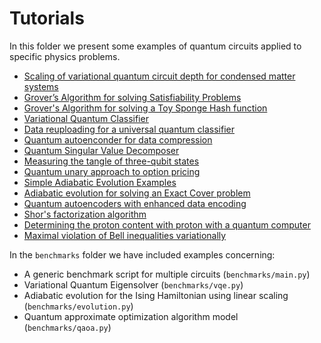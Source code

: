 # Tutorials

In this folder we present some examples of quantum circuits applied to specific
physics problems.

- [Scaling of variational quantum circuit depth for condensed matter systems](aavqe/README.md)
- [Grover’s Algorithm for solving Satisfiability Problems](grover3sat/README.md)
- [Grover's Algorithm for solving a Toy Sponge Hash function](hash-grover/README.md)
- [Variational Quantum Classifier](variational_classifier/README.md)
- [Data reuploading for a universal quantum classifier](reuploading_classifier/README.md)
- [Quantum autoenconder for data compression](autoencoder/README.md)
- [Quantum Singular Value Decomposer](qsvd/README.md)
- [Measuring the tangle of three-qubit states](3_tangle/README.md)
- [Quantum unary approach to option pricing](unary/README.md)
- [Simple Adiabatic Evolution Examples](adiabatic/README.md)
- [Adiabatic evolution for solving an Exact Cover problem](adiabatic-3SAT/README.md)
- [Quantum autoencoders with enhanced data encoding](EF_QAE/README.md)
- [Shor's factorization algorithm](shor/README.md)
- [Determining the proton content with proton with a quantum computer](qPDF/qPDF.ipynb)
- [Maximal violation of Bell inequalities variationally](bell-variational/README.md)

In the `benchmarks` folder we have included examples concerning:
- A generic benchmark script for multiple circuits (`benchmarks/main.py`)
- Variational Quantum Eigensolver (`benchmarks/vqe.py`)
- Adiabatic evolution for the Ising Hamiltonian using linear scaling (`benchmarks/evolution.py`)
- Quantum approximate optimization algorithm model (`benchmarks/qaoa.py`)
